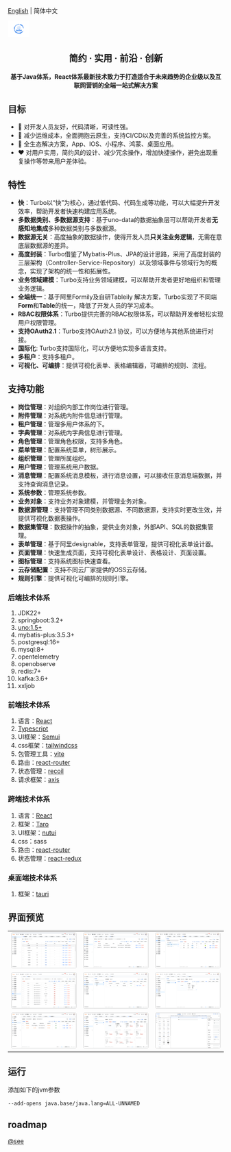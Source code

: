 [English](README.en-US.md) | 简体中文

<img src="./docs/logo.png" style="zoom:5%;"  >

<h2 align="center">简约 · 实用 · 前沿 · 创新</h2>

<h4 align="center">基于Java体系，React体系最新技术致力于打造适合于未来趋势的企业级以及互联网营销的全端一站式解决方案</h4>

## 目标

- 🧃 对开发人员友好，代码清晰，可读性强。
- 🤖 减少运维成本，全面拥抱云原生，支持CI/CD以及完善的系统监控方案。
- 💪 全生态解决方案，App、IOS、小程序、鸿蒙、桌面应用。
- ❤️ 对用户实用，简约风的设计、减少冗余操作，增加快捷操作，避免出现重复操作等带来用户差体验。

## 特性

- **快**：Turbo以“快”为核心，通过低代码、代码生成等功能，可以大幅提升开发效率，帮助开发者快速构建应用系统。
- **多数据类别、多数据源支持**：基于uno-data的数据抽象层可以帮助开发者**无感知地集成**多种数据类别与多数据源。
- **数据源无关**：高度抽象的数据操作，使得开发人员**只关注业务逻辑**，无需在意底层数据源的差异。
- **高度封装**：Turbo借鉴了Mybatis-Plus、JPA的设计思路，采用了高度封装的三层架构（Controller-Service-Repository）以及领域事件与领域行为的概念，实现了架构的统一性和拓展性。
- **业务领域建模**：Turbo支持业务领域建模，可以帮助开发者更好地组织和管理业务逻辑。
- **全端统一**：基于阿里Formily及自研Tableily 解决方案，Turbo实现了不同端**Form**和**Table**的统一，降低了开发人员的学习成本。
- **RBAC权限体系**：Turbo提供完善的RBAC权限体系，可以帮助开发者轻松实现用户权限管理。
- **支持OAuth2.1**：Turbo支持OAuth2.1 协议，可以方便地与其他系统进行对接。
- **国际化**: Turbo支持国际化，可以方便地实现多语言支持。
- **多租户**：支持多租户。
- **可视化、可编排**：提供可视化表单、表格编辑器，可编排的规则、流程。

## 支持功能

- **岗位管理**：对组织内部工作岗位进行管理。
- **附件管理**：对系统内附件信息进行管理。
- **租户管理**：管理多用户体系的下。
- **字典管理**：对系统内字典信息进行管理。
- **角色管理**：管理角色权限，支持多角色。
- **菜单管理**：配置系统菜单，树形展示。
- **组织管理**：管理所属组织。
- **用户管理**：管理系统用户数据。
- **消息管理**：配置系统消息模板，进行消息设置，可以接收任意消息端数据，并支持查询消息记录。
- **系统参数**：管理系统参数。
- **业务对象**：支持业务对象建模，并管理业务对象。
- **数据源管理**：支持管理不同类别数据源、不同数据源，支持实时更改生效，并提供可视化数据表操作。
- **数据集管理**：数据操作的抽象，提供业务对象，外部API、SQL的数据集管理。
- **表单管理**：基于阿里designable，支持表单管理，提供可视化表单设计器。
- **页面管理**：快速生成页面，支持可视化表单设计、表格设计、页面设置。
- **图标管理**：支持系统图标快速查看。
- **云存储配置**：支持不同云厂家提供的OSS云存储。
- **规则引擎**：提供可视化可编排的规则引擎。

### 后端技术体系

1. JDK22+
2. springboot:3.2+
3. [uno:1.5+](https://github.com/ClearXs/uno)
4. mybatis-plus:3.5.3+
5. postgresql:16+
6. mysql:8+
7. opentelemetry
8. openobserve
9. redis:7+
10. kafka:3.6+
11. xxljob

### 前端技术体系

1. 语言：[React](https://zh-hans.react.dev/)
2. [Typescript](https://www.typescriptlang.org/)
3. UI框架：[Semui](https://semi.design/)
4. css框架：[tailwindcss](https://tailwindcss.com/)
5. 包管理工具：[vite](https://vitejs.dev/)
6. 路由：[react-router](https://reactrouter.com/en/main)
7. 状态管理：[recoil](https://recoiljs.org/)
8. 请求框架：[axis](https://axios-http.com/)

### 跨端技术体系

1. 语言：[React](https://zh-hans.react.dev/)
2. 框架：[Taro](https://docs.taro.zone/)
3. UI框架：[nutui](https://nutui.jd.com/#/)
4. css：sass
5. 路由：[react-router](https://reactrouter.com/en/main)
6. 状态管理：[react-redux](https://react-redux.js.org/)

### 桌面端技术体系

1. 框架：[tauri](https://tauri.app/)

## 界面预览

<table>
    <tr>
        <td><img src="./docs/images/preview1.png" alt="preview1"/></td>
        <td><img src="./docs/images/preview2.png" alt="preview2"/></td>
        <td><img src="./docs/images/preview3.png" alt="preview3"/></td>
    </tr>
    <tr>
        <td><img src="./docs/images/preview4.png" alt="preview4"/></td>
        <td><img src="./docs/images/preview5.png" alt="preview5"/></td>
        <td><img src="./docs/images/preview6.png" alt="preview6"/></td>
    </tr>
    <tr>
        <td><img src="./docs/images/preview7.png" alt="preview7"/></td>
        <td><img src="./docs/images/preview8.png" alt="preview8"/></td>
      	<td><img src="./docs/images/preview9.png" alt="preview9"/></td>
    </tr>
</table>

## 运行

添加如下的jvm参数

```bash
--add-opens java.base/java.lang=ALL-UNNAMED
```

## roadmap

[@see](./docs/ROADMAP.md) 
